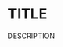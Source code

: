 <!-- 
1. Give the submission a descriptive title that will work in the sentence
"This week we're exploring {TITLE}!" 
2. Describe the dataset. See previous weeks for the general format
of the DESCRIPTION. The description is the part of the readme.md file above "The
Data"; everything else will be filled in from the other md files in this
directory + automatic scripts. 
3. Delete this comment block.
--> 
# TITLE

DESCRIPTION